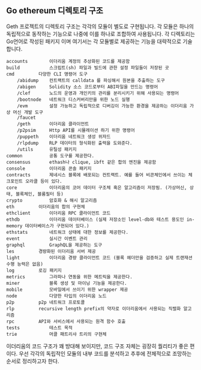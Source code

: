 ## Go ethereum 디렉토리 구조

Geth 프로젝트의 디렉토리 구조는 각각의 모듈이 별도로 구현됩니다. 각 모듈은 하나의 독립적으로 동작하는 기능으로 나중에 이를 하나로 조합하여 사용됩니다. 각 디렉토리는 Go언어로 작성된 패키지 이며 여기서는 각 모듈별로 제공하는 기능을 대략적으로 기술합니다.

    accounts		이더리움 계정의 추상화된 코드를 제공함
    build			스크립트(sh) 파일과 빌드에 관한 설정 파일들이 저장된 곳
    cmd			다양한 CLI 명령어 도구
    	/abidump	컨트랙트의 calldata 를 파싱해서 원본을 추출하는 도구
    	/abigen		Solidity 소스 코드로부터 ABI파일을 만드는 명령어
    	/clef		노드의 운영과 개인키의 관리를 분리시키기 위해 사용되는 명령어
    	/bootnode	네트워크 디스커버리만을 위한 노드 실행
    	/evm		설정 가능하고 독립적으로 디버깅이 가능한 환경을 제공하는 이더리움 가상 머신 개발 도구
    	/faucet
    	/geth		이더리움 클라이언트 
    	/p2psim		Http API를 시뮬레이션 하기 위한 명령어
    	/puppeth	이더리움 네트워크 생성 위자드
    	/rlpdump 	RLP 데이터의 형식화된 출력을 도와준다.
    	/utils		유틸성 패키지
    common			공통 도구를 제공한다.
    consensus		ethash나 clique, ibft 같은 합의 엔진을 제공함
    console			이더리움 콘솔 패키지
    contracts		제네시스 블록에 배포되는 컨트랙트. 예를 들어 비콘체인에서 쓰이는 체크포인트 오라클 등이 있다.
    core			이더리움의 코어 데이터 구조체 혹은 알고리즘이 저장됨. (가상머신, 상태, 블록체인, 블룸필터 등)
    crypto			암호화 & 해시 알고리즘
    eth			이더리움의 합의 구현체
    ethclient		이더리움 RPC 클라이언트 코드
    ethdb			이더리움 데이터베이스 (실제 저장소인 level-db와 테스트 용도인 in-memory 데이터베이스가 구현되어 있다.)
    ethstats		네트워크 상태에 대한 정보를 제공한다.
    event			실시간 이벤트 관리
    graphql			GraphQL을 제공하는 도구
    les			경량화된 이더리움 서버 제공
    light			이더리움 경량 클라이언트 코드 (블록 헤더만을 검증하고 실제 트랜재션 수행 능력은 없음)
    log			로깅 패키지
    metrics			그라파나 연동을 위한 메트릭을 제공한다.
    miner			블록 생성 및 마이닝 기능을 제공한다.
    mobile			모바일에서 쓰이기 위한 wrapper 제공
    node			다양한 타입의 이더리움 노드
    p2p			p2p 네트워크 프로토콜
    rlp			recursive length prefix의 약자로 이더리움에서 사용되는 직렬화 알고리즘
    rpc			API와 서비스에서 사용되는 원격 함수 호출
    tests			테스트 목적
    trie			머클 패트리샤 트리의 구현체

이더리움의 코드 구조가 꽤 방대해 보이지만, 코드 구조 자체는 굉장히 퀄리티가 좋은 편이다. 우선 각각의 독립적인 모듈의 내부 코드를 분석하고 추후에 전체적으로 조망하는 순서로 정리하고자 한다.
